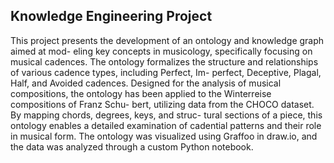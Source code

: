 ## Knowledge Engineering Project

This project presents the development of an ontology and knowledge graph aimed at mod- eling key concepts in musicology, specifically focusing on musical cadences. 
The ontology formalizes the structure and relationships of various cadence types, including Perfect, Im- perfect, Deceptive, Plagal, Half, and Avoided cadences. 
Designed for the analysis of musical compositions, the ontology has been applied to the Winterreise compositions of Franz Schu- bert, utilizing data from the CHOCO dataset.
By mapping chords, degrees, keys, and struc- tural sections of a piece, this ontology enables a detailed examination of cadential patterns and their role in musical form. 
The ontology was visualized using Graffoo in draw.io, and the data was analyzed through a custom Python notebook.
